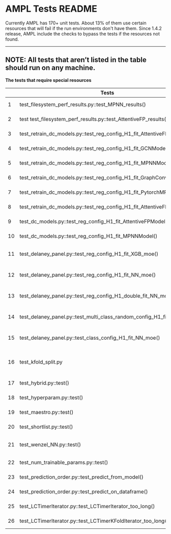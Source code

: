 # AMPL Tests README

Currently AMPL has 170+ unit tests. About 13% of them use certain resources that will fail if the run environments don't have them. Since 1.4.2 release, AMPL include the checks to bypass the tests if the resources not found. 

---
**NOTE:**
All tests that aren’t listed in the table should run on any machine.
---

**The tests that require special resources**

|| Tests | Notes |
|--| ------ | ----------- |
|1|test_filesystem_perf_results.py::test_MPNN_results() | GPU Required |
|2|test test_filesystem_perf_results.py::test_AttentiveFP_results()	| GPU Required |
|3|test_retrain_dc_models.py::test_reg_config_H1_fit_AttentiveFPModel()|GPU Required|
|4|test_retrain_dc_models.py::test_reg_config_H1_fit_GCNModel()|GPU Required| 
|5|test_retrain_dc_models.py::test_reg_config_H1_fit_MPNNModel()|GPU Required|
|6|test_retrain_dc_models.py::test_reg_config_H1_fit_GraphConvModel()|GPU Required|
|7|test_retrain_dc_models.py::test_reg_config_H1_fit_PytorchMPNNModel()|GPU Required|
|8|test_retrain_dc_models.py::test_reg_config_H1_fit_AttentiveFPModel()|GPU Required|
|9|test_dc_models.py::test_reg_config_H1_fit_AttentiveFPModel()|GPU Required|   
|10	|test_dc_models.py::test_reg_config_H1_fit_MPNNModel()|	GPU Required |  
|11|test_delaney_panel.py::test_reg_config_H1_fit_XGB_moe()|GPU, MOE Required|          
|12|test_delaney_panel.py::test_reg_config_H1_fit_NN_moe()|GPU, MOE Required|   
|13|test_delaney_panel.py::test_reg_config_H1_double_fit_NN_moe()|GPU, MOE Required|   
|14|test_delaney_panel.py::test_multi_class_random_config_H1_fit_NN_moe()|GPU, MOE Required|   
|15|test_delaney_panel.py::test_class_config_H1_fit_NN_moe()|GPU, MOE Required|   
|16|test_kfold_split.py|Exceeded free system memory|
|17|test_hybrid.py::test()|MOE required| 
|18|test_hyperparam.py::test()|Slurm used|         
|19|test_maestro.py::test()|Slurm used|   
|20|test_shortlist.py::test()|Slurm used|          
|21|test_wenzel_NN.py::test()|Could not download dataset|
|22|test_num_trainable_params.py::test()|GPU required|
|23|test_prediction_order.py::test_predict_from_model()|GPU Required|
|24|test_prediction_order.py::test_predict_on_dataframe()|GPU required|
|25|test_LCTimerIterator.py::test_LCTimerIterator_too_long()|Slurm used|
|26|test_LCTimerIterator.py::test_LCTimerKFoldIterator_too_long()|Slurm used|
